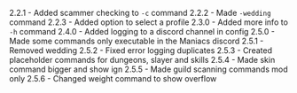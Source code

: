 2.2.1 - Added scammer checking to `-c` command
2.2.2 - Made `-wedding` command
2.2.3 - Added option to select a profile
2.3.0 - Added more info to `-h` command
2.4.0 - Added logging to a discord channel in config
2.5.0 - Made some commands only executable in the Maniacs discord
2.5.1 - Removed wedding
2.5.2 - Fixed error logging duplicates
2.5.3 - Created placeholder commands for dungeons, slayer and skills
2.5.4 - Made skin command bigger and show ign
2.5.5 - Made guild scanning commands mod only
2.5.6 - Changed weight command to show overflow